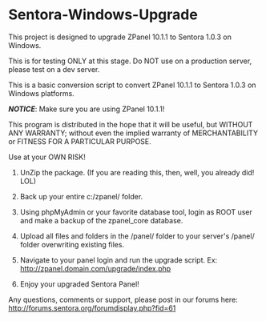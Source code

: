 # Sentora-Windows-Upgrade
This project is designed to upgrade ZPanel 10.1.1 to Sentora 1.0.3 on Windows.

This is for testing ONLY at this stage.
Do NOT use on a production server, please test on a dev server.

This is a basic conversion script to convert ZPanel 10.1.1 to Sentora 1.0.3 on Windows platforms.

***NOTICE***: Make sure you are using ZPanel 10.1.1!

This program is distributed in the hope that it will be useful, 
but WITHOUT ANY WARRANTY; without even the implied warranty of 
MERCHANTABILITY or FITNESS FOR A PARTICULAR PURPOSE.

Use at your OWN RISK!

1) UnZip the package. (If you are reading this, then, well, you already did! LOL)

2) Back up your entire c:/zpanel/ folder.

3) Using phpMyAdmin or your favorite database tool, login as ROOT user and make a backup of the zpanel_core database.

4) Upload all files and folders in the /panel/ folder to your server's /panel/ folder overwriting existing files.

5) Navigate to your panel login and run the upgrade script. Ex: http://zpanel.domain.com/upgrade/index.php

6) Enjoy your upgraded Sentora Panel!

Any questions, comments or support, please post in our forums here: http://forums.sentora.org/forumdisplay.php?fid=61
